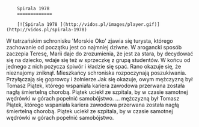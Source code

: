 
        Spirala 1978 
        =============
        
        [![Spirala 1978 ](http://vidos.pl/images/player.gif)](http://vidos.pl/spirala-1978)
        
        
 W tatrzańskim schronisku 'Morskie Oko' zjawia się turysta, którego zachowanie od początku jest co najmniej dziwne. W arogancki sposób zaczepia Teresę, Marii daje do zrozumienia, że jest za stara, by decydować się na dziecko, wdaje się też w sprzeczkę z grupą studentów. W końcu od jednego z nich pożycza śpiwór i kładzie się spać. Rano okazuje się, że nieznajomy zniknął. Mieszkańcy schroniska rozpoczynają poszukiwania. Przyłączają się goprowcy i żołnierze.Jak się okazuje, owym mężczyzną był Tomasz Piątek, którego wspaniała kariera zawodowa przerwana została nagłą śmiertelną chorobą. Piątek uciekł ze szpitala, by w czasie samotnej wędrówki w górach popełnić samobójstwo.   ... mężczyzną był Tomasz Piątek, którego wspaniała kariera zawodowa przerwana została nagłą śmiertelną chorobą. Piątek uciekł ze szpitala, by w czasie samotnej wędrówki w górach popełnić samobójstwo.
    